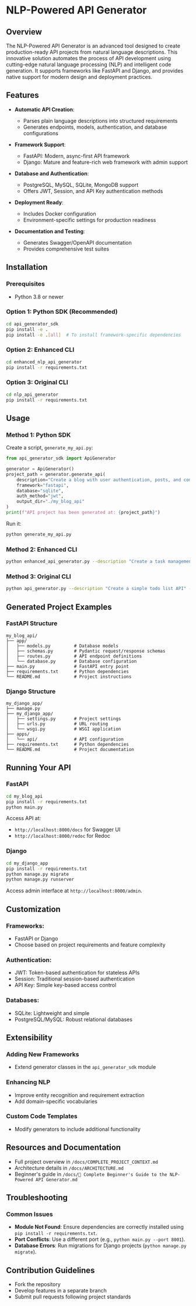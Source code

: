 # NLP-Powered API Generator

## Overview

The NLP-Powered API Generator is an advanced tool designed to create production-ready API projects from natural language descriptions. This innovative solution automates the process of API development using cutting-edge natural language processing (NLP) and intelligent code generation. It supports frameworks like FastAPI and Django, and provides native support for modern design and deployment practices.

## Features

- **Automatic API Creation**:
  - Parses plain language descriptions into structured requirements
  - Generates endpoints, models, authentication, and database configurations
  
- **Framework Support**:
  - FastAPI: Modern, async-first API framework
  - Django: Mature and feature-rich web framework with admin support
  
- **Database and Authentication**:
  - PostgreSQL, MySQL, SQLite, MongoDB support
  - Offers JWT, Session, and API Key authentication methods
  
- **Deployment Ready**:
  - Includes Docker configuration
  - Environment-specific settings for production readiness
  
- **Documentation and Testing**:
  - Generates Swagger/OpenAPI documentation
  - Provides comprehensive test suites

## Installation

### Prerequisites
- Python 3.8 or newer

### Option 1: Python SDK (Recommended)
```bash
cd api_generator_sdk
pip install -e .
pip install -e .[all]  # To install framework-specific dependencies
```

### Option 2: Enhanced CLI
```bash
cd enhanced_nlp_api_generator
pip install -r requirements.txt
```

### Option 3: Original CLI
```bash
cd nlp_api_generator
pip install -r requirements.txt
```

## Usage

### Method 1: Python SDK
Create a script, `generate_my_api.py`:
```python
from api_generator_sdk import ApiGenerator

generator = ApiGenerator()
project_path = generator.generate_api(
    description="Create a blog with user authentication, posts, and comments.",
    framework="fastapi",
    database="sqlite",
    auth_method="jwt",
    output_dir="./my_blog_api"
)
print(f"API project has been generated at: {project_path}")
```
Run it:
```bash
python generate_my_api.py
```

### Method 2: Enhanced CLI
```bash
python enhanced_api_generator.py --description "Create a task management app with teams and projects" --framework fastapi --database sqlite --output-dir ./my_task_app
```

### Method 3: Original CLI
```bash
python api_generator.py --description "Create a simple todo list API" --framework django --output-dir ./my_todo_api
```

## Generated Project Examples

### FastAPI Structure
```
my_blog_api/
├── app/
│   ├── models.py         # Database models
│   ├── schemas.py        # Pydantic request/response schemas
│   ├── routes.py         # API endpoint definitions
│   └── database.py       # Database configuration
├── main.py               # FastAPI entry point
├── requirements.txt      # Python dependencies
└── README.md             # Project instructions
```

### Django Structure
```
my_django_app/
├── manage.py
├── my_django_app/
│   ├── settings.py       # Project settings
│   ├── urls.py           # URL routing
│   └── wsgi.py           # WSGI application
├── apps/
│   └── api/              # API configuration
├── requirements.txt      # Python dependencies
└── README.md             # Project documentation
```

## Running Your API

### FastAPI
```bash
cd my_blog_api
pip install -r requirements.txt
python main.py
```
Access API at:
- `http://localhost:8000/docs` for Swagger UI
- `http://localhost:8000/redoc` for Redoc

### Django
```bash
cd my_django_app
pip install -r requirements.txt
python manage.py migrate
python manage.py runserver
```
Access admin interface at `http://localhost:8000/admin`.

## Customization

### Frameworks:
- FastAPI or Django
- Choose based on project requirements and feature complexity

### Authentication:
- JWT: Token-based authentication for stateless APIs
- Session: Traditional session-based authentication
- API Key: Simple key-based access control

### Databases:
- SQLite: Lightweight and simple
- PostgreSQL/MySQL: Robust relational databases

## Extensibility

### Adding New Frameworks
- Extend generator classes in the `api_generator_sdk` module

### Enhancing NLP
- Improve entity recognition and requirement extraction
- Add domain-specific vocabularies

### Custom Code Templates
- Modify generators to include additional functionality

## Resources and Documentation

- Full project overview in `/docs/COMPLETE_PROJECT_CONTEXT.md`
- Architecture details in `/docs/ARCHITECTURE.md`
- Beginner's guide in `/docs/🚀 Complete Beginner's Guide to the NLP-Powered API Generator.md`

## Troubleshooting

### Common Issues
- **Module Not Found**: Ensure dependencies are correctly installed using `pip install -r requirements.txt`.
- **Port Conflicts**: Use a different port (e.g., `python main.py --port 8001`).
- **Database Errors**: Run migrations for Django projects (`python manage.py migrate`).

## Contribution Guidelines

- Fork the repository
- Develop features in a separate branch
- Submit pull requests following project standards